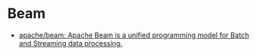 # Beam

* [apache/beam: Apache Beam is a unified programming model for Batch and Streaming data processing.](https://github.com/apache/beam)

